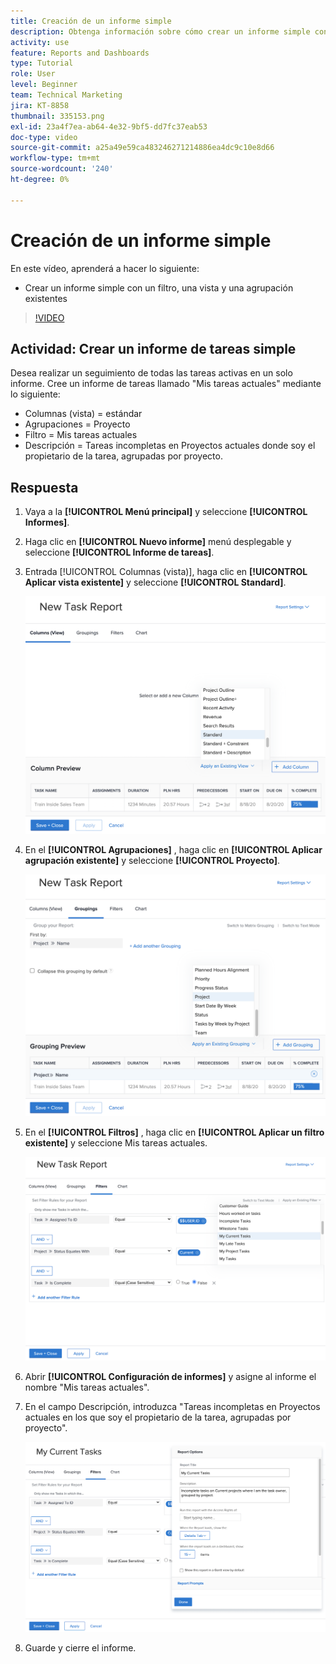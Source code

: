 ```yaml
---
title: Creación de un informe simple
description: Obtenga información sobre cómo crear un informe simple con un filtro, una vista y una agrupación existentes en Workfront.
activity: use
feature: Reports and Dashboards
type: Tutorial
role: User
level: Beginner
team: Technical Marketing
jira: KT-8858
thumbnail: 335153.png
exl-id: 23a4f7ea-ab64-4e32-9bf5-dd7fc37eab53
doc-type: video
source-git-commit: a25a49e59ca483246271214886ea4dc9c10e8d66
workflow-type: tm+mt
source-wordcount: '240'
ht-degree: 0%

---
```


# Creación de un informe simple

En este vídeo, aprenderá a hacer lo siguiente:

* Crear un informe simple con un filtro, una vista y una agrupación existentes

>[!VIDEO](https://video.tv.adobe.com/v/335153/?quality=12&learn=on)

## Actividad: Crear un informe de tareas simple

Desea realizar un seguimiento de todas las tareas activas en un solo informe. Cree un informe de tareas llamado &quot;Mis tareas actuales&quot; mediante lo siguiente:

* Columnas (vista) = estándar
* Agrupaciones = Proyecto
* Filtro = Mis tareas actuales
* Descripción = Tareas incompletas en Proyectos actuales donde soy el propietario de la tarea, agrupadas por proyecto.

## Respuesta

1. Vaya a la **[!UICONTROL Menú principal]** y seleccione **[!UICONTROL Informes]**.
1. Haga clic en **[!UICONTROL Nuevo informe]** menú desplegable y seleccione **[!UICONTROL Informe de tareas]**.
1. Entrada [!UICONTROL Columnas (vista)], haga clic en **[!UICONTROL Aplicar vista existente]** y seleccione **[!UICONTROL Standard]**.

   ![Imagen de la pantalla para crear columnas en un informe de tareas](assets/simple-task-report-columns.png)

1. En el **[!UICONTROL Agrupaciones]** , haga clic en **[!UICONTROL Aplicar agrupación existente]** y seleccione **[!UICONTROL Proyecto]**.

   ![Imagen de la pantalla para crear agrupaciones en un informe de tareas](assets/simple-task-report-groupings.png)

1. En el **[!UICONTROL Filtros]** , haga clic en **[!UICONTROL Aplicar un filtro existente]** y seleccione Mis tareas actuales.

   ![Imagen de la pantalla para crear filtros en un informe de tareas](assets/simple-task-report-filters.png)

1. Abrir **[!UICONTROL Configuración de informes]** y asigne al informe el nombre &quot;Mis tareas actuales&quot;.
1. En el campo Descripción, introduzca &quot;Tareas incompletas en Proyectos actuales en los que soy el propietario de la tarea, agrupadas por proyecto&quot;.

   ![Imagen de la pantalla de configuración de un informe de tareas](assets/simple-task-report-report-settings.png)

1. Guarde y cierre el informe.

